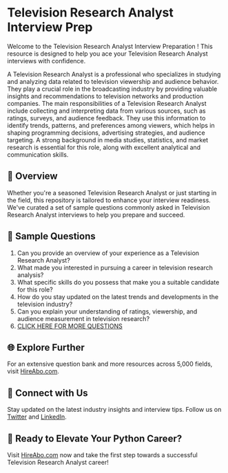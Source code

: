 # Television Research Analyst Interview Prep

Welcome to the Television Research Analyst Interview Preparation ! This resource is designed to help you ace your Television Research Analyst interviews with confidence.

A Television Research Analyst is a professional who specializes in studying and analyzing data related to television viewership and audience behavior. They play a crucial role in the broadcasting industry by providing valuable insights and recommendations to television networks and production companies. The main responsibilities of a Television Research Analyst include collecting and interpreting data from various sources, such as ratings, surveys, and audience feedback. They use this information to identify trends, patterns, and preferences among viewers, which helps in shaping programming decisions, advertising strategies, and audience targeting. A strong background in media studies, statistics, and market research is essential for this role, along with excellent analytical and communication skills.

## 🚀 Overview

Whether you're a seasoned Television Research Analyst or just starting in the field, this repository is tailored to enhance your interview readiness. We've curated a set of sample questions commonly asked in Television Research Analyst interviews to help you prepare and succeed.

## 📝 Sample Questions

1. Can you provide an overview of your experience as a Television Research Analyst?
2. What made you interested in pursuing a career in television research analysis?
3. What specific skills do you possess that make you a suitable candidate for this role?
4. How do you stay updated on the latest trends and developments in the television industry?
5. Can you explain your understanding of ratings, viewership, and audience measurement in television research?
6. [CLICK HERE FOR MORE QUESTIONS](https://hireabo.com/job/8_2_43/Television%20Research%20Analyst)

## 🌐 Explore Further

For an extensive question bank and more resources across 5,000 fields, visit [HireAbo.com](https://www.hireabo.com).

## 📱 Connect with Us

Stay updated on the latest industry insights and interview tips. Follow us on [Twitter](https://twitter.com/hireabo) and [LinkedIn](https://www.linkedin.com/in/hire-abo-3609972a8/).

## 🚀 Ready to Elevate Your Python Career?

Visit [HireAbo.com](https://www.hireabo.com) now and take the first step towards a successful Television Research Analyst career!